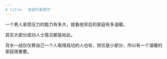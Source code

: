 ```yaml
---
# title: '家庭的重要性'
---
```

一个男人承受压力的能力有多大，就看他背后的家庭有多温暖。

其实大部分成功人士情况都是如此。

背水一战仅仅靠自己一个人取得成功的人也有，但仅是小部分，所以有一个温暖的家庭很重要。  